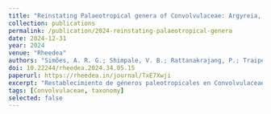 ```yaml
---
title: "Reinstating Palaeotropical genera of Convolvulaceae: Argyreia, Stictocardia, Turbina and Astripomoea (tribe Ipomoeeae, subtribe Argyreiineae)"
collection: publications
permalink: /publication/2024-reinstating-palaeotropical-genera
date: 2024-12-31
year: 2024
venue: "Rheedea"
authors: "Simões, A. R. G.; Shimpale, V. B.; Rattanakrajang, P.; Traiperm, P.; Kagame, S. P.; Huerta-Ramos, G.; Goray, S.; Gowda, V.; Nayi, T.; Moreira, A. L. C.; Barbosa, J. C. J.; More, S. S.; Paixão, C. P.; Atta-Adjei, P.; Williams, B. D.; Eserman, L. A."
doi: 10.22244/rheedea.2024.34.05.15
paperurl: https://rheedea.in/journal/TxE7Xwji
excerpt: "Restablecimiento de géneros paleotropicales en Convolvulaceae con base en evidencia morfológica y filogenómica."
tags: [Convolvulaceae, taxonomy]
selected: false
---
```

